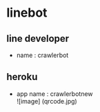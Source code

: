# linebot
## line developer  
* name : crawlerbot
## heroku 
* app name : crawlerbotnew  
![image] (qrcode.jpg)

